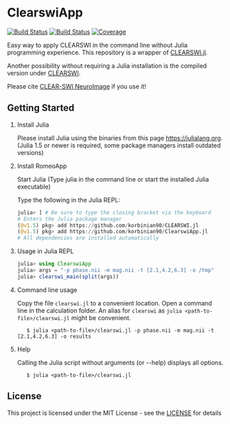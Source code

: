 # ClearswiApp

[![Build Status](https://github.com/korbinian90/ClearswiApp.jl/workflows/CI/badge.svg)](https://github.com/korbinian90/ClearswiApp.jl/actions)
[![Build Status](https://ci.appveyor.com/api/projects/status/github/korbinian90/ClearswiApp.jl?svg=true)](https://ci.appveyor.com/project/korbinian90/ClearswiApp-jl)
[![Coverage](https://codecov.io/gh/korbinian90/ClearswiApp.jl/branch/master/graph/badge.svg)](https://codecov.io/gh/korbinian90/ClearswiApp.jl)

Easy way to apply CLEARSWI in the command line without Julia programming experience. This repository is a wrapper of [CLEARSWI.jl](https://github.com/korbinian90/CLEARSWI.jl).

Another possibility without requiring a Julia installation is the compiled version under [CLEARSWI](https://github.com/korbinian90/CLEARSWI).

Please cite [CLEAR-SWI NeuroImage](https://doi.org/10.1016/j.neuroimage.2021.118175) if you use it!

## Getting Started

1. Install Julia

   Please install Julia using the binaries from this page https://julialang.org. (Julia 1.5 or newer is required, some package managers install outdated versions)

2. Install RomeoApp

   Start Julia (Type julia in the command line or start the installed Julia executable)

   Type the following in the Julia REPL:
   ```julia
   julia> ] # Be sure to type the closing bracket via the keyboard
   # Enters the Julia package manager
   (@v1.5) pkg> add https://github.com/korbinian90/CLEARSWI.jl
   (@v1.5) pkg> add https://github.com/korbinian90/ClearswiApp.jl
   # All dependencies are installed automatically
   ```

3. Usage in Julia REPL

   ```julia
   julia> using ClearswiApp
   julia> args = "-p phase.nii -m mag.nii -t [2.1,4.2,6.3] -o /tmp"
   julia> clearswi_main(split(args))
   ```

4. Command line usage

   Copy the file `clearswi.jl` to a convenient location. Open a command line in the calculation folder. An alias for `clearswi` as `julia <path-to-file>/clearswi.jl` might be convenient.
   ```
      $ julia <path-to-file>/clearswi.jl -p phase.nii -m mag.nii -t [2.1,4.2,6.3] -o results
   ```

5. Help

   Calling the Julia script without arguments (or --help) displays all options.
   ```
      $ julia <path-to-file>/clearswi.jl
   ```

## License
This project is licensed under the MIT License - see the [LICENSE](https://github.com/korbinian90/CLEARSWI.jl/blob/master/LICENSE) for details
